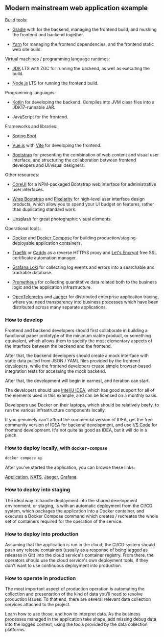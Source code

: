## Modern mainstream web application example

Build tools: 

* [Gradle](https://www.gradle.org/) with for the backend,
  managing the frontend build, and mushing the frontend and backend together.

* [Yarn](https://yarnpkg.com/)
  for managing the frontend dependencies, and the frontend static web site build.

Virtual machines / programming language runtimes:

* [JDK](https://adoptium.net/) LTS with ZGC
  for running the backend, as well as executing the build.

* [Node.js](https://nodejs.org/en/) LTS
  for running the frontend build.

Programming languages:

* [Kotlin](https://kotlinlang.org/)
  for developing the backend. Compiles into JVM class files into a JDK17-runnable JAR.

* JavaScript for the frontend.

Frameworks and libraries:

* [Spring Boot](https://projects.spring.io/spring-boot/)

* [Vue.js](https://vuejs.org/)
  with [Vite](https://vitejs.dev/) for developing the frontend.
  
* [Bootstrap](https://getbootstrap.com/)
  for presenting the combination of web content and visual user interface,
  and structuring the collaboration between frontend developers and UI/visual designers.

Other resources:

* [CoreUI](https://coreui.io/)
  for a NPM-packaged Bootstrap web interface for administrative user interfaces.

* [Wrap Bootstrap](https://wrapbootstrap.com/) and [Pixelarity](https://pixelarity.com/)
  for high-level user interface design products, which allow you to spend your
  UI budget on features, rather than duplicating standard work.

* [Unsplash](https://unsplash.com/) for great photographic visual elements.

Operational tools:

* [Docker](https://www.docker.com/) and
  [Docker Compose](https://docs.docker.com/compose/)
  for building production/staging-deployable application containers.
  
* [Traefik](https://traefik.io/) or 
  [Caddy](https://caddyserver.com/) as a reverse HTTP/S proxy and
  [Let's Encrypt](https://letsencrypt.org/) free SSL certificate automation manager.

* [Grafana Loki](https://grafana.com/oss/loki/)
  for collecting log events and errors into a searchable and trackable database.
  
* [Prometheus](https://prometheus.io/) for collecting quantitative data related both
  to the business logic and the application infrastructure.

* [OpenTelemetry](https://opentelemetry.io/) and
  [Jaeger](https://www.jaegertracing.io/)
  for distributed enterprise application tracing, where you need transparency into
  business processes which have been distributed across many separate applications.

### How to develop

Frontend and backend developers should first collaborate in building a functional paper
prototype of the minimum viable product, or something equivalent, which allows them to
specify the most elementary aspects of the interface between the backend and the frontend.

After that, the backend developers should create a mock interface with static data pulled
from JSON / YAML files provided by the frontend developers, while the frontend developers
create simple browser-based integration tests for accessing the mock backend.

After that, the development will begin in earnest, and iteration can start.

The developers should use [IntelliJ IDEA](https://www.jetbrains.com/idea/), which has good
support for all of the elements used in this example, and can be licensed on a monthly basis.

Developers use Docker on their laptops, which should be relatively beefy, to run the various
infrastructure components locally.

If you genuinely can't afford the commercial version of IDEA, get the free community
version of IDEA for backend development, and use [VS Code](https://code.visualstudio.com/)
for frontend development. It's not quite as good as IDEA, but it will do in a pinch.

### How to deploy locally, with `docker-compose`

```bash
docker compose up
```

After you've started the application, you can browse these links:

[Application](http://[fd0d:a9c5:724a:9d35:a:a:a:1]/),
[NATS](http://[fd0d:a9c5:724a:9d35:a:a:a:a]:8222/),
[Jaeger](http://[fd0d:a9c5:724a:9d35:a:a:a:b]:16686/search),
[Grafana](http://[fd0d:a9c5:724a:9d35:a:a:a:e]:3000/).

### How to deploy into staging

The ideal way to handle deployment into the shared development environment, or staging,
is with an automatic deployment from the CI/CD system, which packages the application into
a Docker container, and executes a Docker Compose command which creates / recreates the
whole set of containers required for the operation of the service.

### How to deploy into production

Assuming that the application is run in the cloud, the CI/CD system should push any release
containers (usually as a response of being tagged as releases in Git) into the cloud service's
container registry. From there, the operators should use the cloud service's own deployment
tools, if they don't want to use continuous deployment into production.

### How to operate in production

The most important aspect of production operation is automating the collection and presentation
of the kind of data you'll need to resolve production issues. To that end, there are several
relevant data collection services attached to the project.
 
Learn how to use those, and how to interpret data. As the business processes managed in the 
application take shape, add missing debug data into the logged context, using the tools provided
by the data collection platforms.

